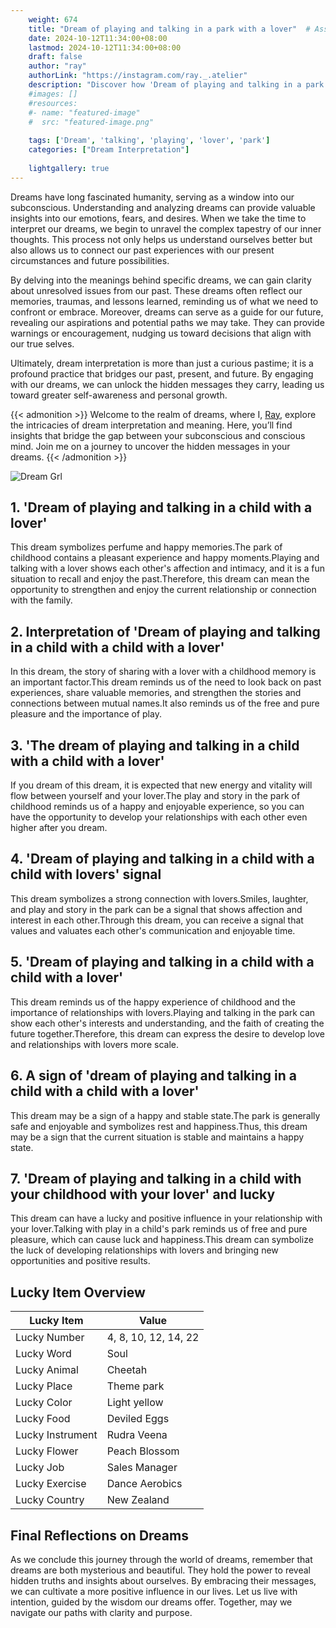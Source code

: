```yaml
---
    weight: 674
    title: "Dream of playing and talking in a park with a lover"  # Assuming 'title' column exists
    date: 2024-10-12T11:34:00+08:00
    lastmod: 2024-10-12T11:34:00+08:00
    draft: false
    author: "ray"
    authorLink: "https://instagram.com/ray._.atelier"
    description: "Discover how 'Dream of playing and talking in a park with a lover' can interpret your future and uncover its significant meanings in your life."
    #images: []
    #resources:
    #- name: "featured-image"
    #  src: "featured-image.png"
    
    tags: ['Dream', 'talking', 'playing', 'lover', 'park']
    categories: ["Dream Interpretation"]
    
    lightgallery: true
---
```

    
Dreams have long fascinated humanity, serving as a window into our subconscious. Understanding and analyzing dreams can provide valuable insights into our emotions, fears, and desires. When we take the time to interpret our dreams, we begin to unravel the complex tapestry of our inner thoughts. This process not only helps us understand ourselves better but also allows us to connect our past experiences with our present circumstances and future possibilities.

By delving into the meanings behind specific dreams, we can gain clarity about unresolved issues from our past. These dreams often reflect our memories, traumas, and lessons learned, reminding us of what we need to confront or embrace. Moreover, dreams can serve as a guide for our future, revealing our aspirations and potential paths we may take. They can provide warnings or encouragement, nudging us toward decisions that align with our true selves.

Ultimately, dream interpretation is more than just a curious pastime; it is a profound practice that bridges our past, present, and future. By engaging with our dreams, we can unlock the hidden messages they carry, leading us toward greater self-awareness and personal growth.

{{< admonition >}}
Welcome to the realm of dreams, where I, [Ray](https://instagram.com/ray._.atelier), explore the intricacies of dream interpretation and meaning. Here, you’ll find insights that bridge the gap between your subconscious and conscious mind. Join me on a journey to uncover the hidden messages in your dreams.
{{< /admonition >}}

![Dream Grl](https://cdn.pixabay.com/photo/2017/11/02/03/35/gothic-2910057_1280.jpg "Dream Grl")

## 1. 'Dream of playing and talking in a child with a lover'
This dream symbolizes perfume and happy memories.The park of childhood contains a pleasant experience and happy moments.Playing and talking with a lover shows each other's affection and intimacy, and it is a fun situation to recall and enjoy the past.Therefore, this dream can mean the opportunity to strengthen and enjoy the current relationship or connection with the family.

## 2. Interpretation of 'Dream of playing and talking in a child with a child with a lover'
In this dream, the story of sharing with a lover with a childhood memory is an important factor.This dream reminds us of the need to look back on past experiences, share valuable memories, and strengthen the stories and connections between mutual names.It also reminds us of the free and pure pleasure and the importance of play.

## 3. 'The dream of playing and talking in a child with a child with a lover'
If you dream of this dream, it is expected that new energy and vitality will flow between yourself and your lover.The play and story in the park of childhood reminds us of a happy and enjoyable experience, so you can have the opportunity to develop your relationships with each other even higher after you dream.

## 4. 'Dream of playing and talking in a child with a child with lovers' signal
This dream symbolizes a strong connection with lovers.Smiles, laughter, and play and story in the park can be a signal that shows affection and interest in each other.Through this dream, you can receive a signal that values and valuates each other's communication and enjoyable time.

## 5. 'Dream of playing and talking in a child with a child with a lover'
This dream reminds us of the happy experience of childhood and the importance of relationships with lovers.Playing and talking in the park can show each other's interests and understanding, and the faith of creating the future together.Therefore, this dream can express the desire to develop love and relationships with lovers more scale.

## 6. A sign of 'dream of playing and talking in a child with a child with a lover'
This dream may be a sign of a happy and stable state.The park is generally safe and enjoyable and symbolizes rest and happiness.Thus, this dream may be a sign that the current situation is stable and maintains a happy state.

## 7. 'Dream of playing and talking in a child with your childhood with your lover' and lucky
This dream can have a lucky and positive influence in your relationship with your lover.Talking with play in a child's park reminds us of free and pure pleasure, which can cause luck and happiness.This dream can symbolize the luck of developing relationships with lovers and bringing new opportunities and positive results.

## Lucky Item Overview
| Lucky Item          | Value              |
|---------------|--------------------|
| Lucky Number        | 4, 8, 10, 12, 14, 22  |
| Lucky Word          | Soul |
| Lucky Animal        | Cheetah |
| Lucky Place         | Theme park     |
| Lucky Color         | Light yellow     |
| Lucky Food          | Deviled Eggs      |
| Lucky Instrument    | Rudra Veena |
| Lucky Flower        | Peach Blossom    |
| Lucky Job           | Sales Manager       |
| Lucky Exercise      | Dance Aerobics  |
| Lucky Country       | New Zealand    |


##  Final Reflections on Dreams

As we conclude this journey through the world of dreams, remember that dreams are both mysterious and beautiful. They hold the power to reveal hidden truths and insights about ourselves. By embracing their messages, we can cultivate a more positive influence in our lives. Let us live with intention, guided by the wisdom our dreams offer. Together, may we navigate our paths with clarity and purpose.
